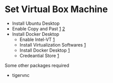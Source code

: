 # Set Virtual Box Machine
- Install Ubuntu Desktop
- Enable Copy and Past [1](https://towardsdatascience.com/the-ultimate-markdown-cheat-sheet-3d3976b31a0#2850) [2](https://www.howtogeek.com/187535/how-to-copy-and-paste-between-a-virtualbox-host-machine-and-a-guest-machine/) 
- Install Docker Desktop 
  - Enable Intel-VT [1](https://stackoverflow.com/questions/54251855/virtualbox-enable-nested-vtx-amd-v-greyed-out)
  - Install Virtualization Softwares [1](https://stackoverflow.com/questions/72281976/docker-is-running-docker-desktop-says-docker-desktop-stopped)
  - Install Docker Desktop [1](https://docs.docker.com/desktop/install/ubuntu/#install-docker-desktop)
  - Credeantial Store [1](https://docs.docker.com/desktop/get-started/)

Some other packages required
* tigervnc